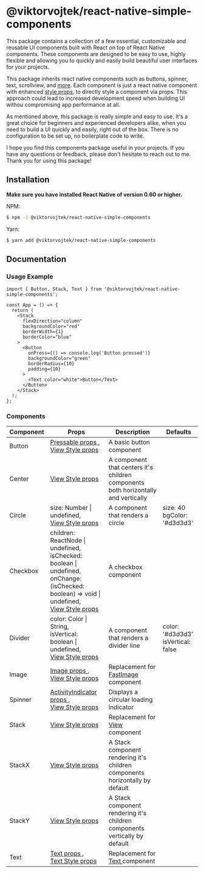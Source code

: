 # @viktorvojtek/react-native-simple-components

This package contains a collection of a few essential, customizable and reusable UI components built with React on top of React Native components.
These components are designed to be easy to use, highly flexible and allowing you to quickly and easily build beautiful user interfaces for your projects.

This package inherits react native components such as buttons, spinner, text, scrollview, and [more](https://reactnative.dev/docs/components-and-apis).
Each component is just a react native component with enhanced [style props](https://reactnative.dev/docs/view-style-props), to directly style a component via props.
This approach could lead to increased development speed when building UI withou compromising app performance at all.

As mentioned above, this package is really simple and easy to use. It's a great choice for beginners and experienced developers alike, when you need to build a UI quickly and easily, right out of the box. There is no configuration to be set up, no boilerplate code to write.

I hope you find this components package useful in your projects.
If you have any questions or feedback, please don't hesitate to reach out to me. Thank you for using this package!

## Installation

**Make sure you have installed React Native of version 0.60 or higher.**

NPM:

```bash
$ npm -i @viktorvojtek/react-native-simple-components
```

Yarn:

```bash
$ yarn add @viktorvojtek/react-native-simple-components
```

## Documentation

### Usage Example

```
import { Button, Stack, Text } from '@viktorvojtek/react-native-simple-components';

const App = () => {
  return (
    <Stack
      flexDirection="column"
      backgroundColor="red"
      borderWidth={1}
      borderColor="blue"
    >
      <Button
        onPress={() => console.log('Button pressed')}
        backgroundColor="green"
        borderRadius={10}
        padding={10}
      >
        <Text color="white">Button</Text>
      </Button>
    </Stack>
  );
};

```

### Components

| Component | Props                                                                                                                                                                                                                        | Description                                                                                                | Defaults                              |
| --------- | ---------------------------------------------------------------------------------------------------------------------------------------------------------------------------------------------------------------------------- | ---------------------------------------------------------------------------------------------------------- | ------------------------------------- |
| Button    | [ Pressable props ](https://reactnative.dev/docs/pressable#props), <br> [ View Style props ](https://reactnative.dev/docs/view-style-props#props)                                                                            | A basic button component                                                                                   |                                       |
| Center    | [ View Style props ](https://reactnative.dev/docs/view-style-props#props)                                                                                                                                                    | A component that centers it's children components both horizontally and vertically                         |                                       |
| Circle    | size: Number &#124; undefined, <br> [ View Style props ](https://reactnative.dev/docs/view-style-props#props)                                                                                                                | A component that renders a circle                                                                          | size: 40<br>bgColor: '#d3d3d3'        |
| Checkbox  | children: ReactNode &#124; undefined, <br> isChecked: boolean &#124; undefined, <br> onChange: (isChecked: boolean) => void &#124; undefined, <br> [ View Style props ](https://reactnative.dev/docs/view-style-props#props) | A checkbox component                                                                                       |                                       |
| Divider   | color: Color &#124; String, <br> isVertical: boolean &#124; undefined, <br> [ View Style props ](https://reactnative.dev/docs/view-style-props#props)                                                                        | A component that renders a divider line                                                                    | color: '#d3d3d3'<br>isVertical: false |
| Image     | [ Image props ](https://github.com/DylanVann/react-native-fast-image#properties), <br> [ View Style props ](https://reactnative.dev/docs/view-style-props#props)                                                             | Replacement for [ FastImage ](https://github.com/DylanVann/react-native-fast-image#---fastimage) component |                                       |
| Spinner   | [ ActivityIndicator props ](https://reactnative.dev/docs/activityindicator#props), <br> [ View Style props ](https://reactnative.dev/docs/view-style-props#props)                                                            | Displays a circular loading indicator                                                                      |                                       |
| Stack     | [ View Style props ](https://reactnative.dev/docs/view-style-props#props)                                                                                                                                                    | Replacement for [ View ](https://reactnative.dev/docs/view) component                                      |                                       |
| StackX    | [ View Style props ](https://reactnative.dev/docs/view-style-props#props)                                                                                                                                                    | A Stack component rendering it's children components horizontally by default                               |                                       |
| StackY    | [ View Style props ](https://reactnative.dev/docs/view-style-props#props)                                                                                                                                                    | A Stack component rendering it's children components vertically by default                                 |                                       |
| Text      | [ Text props ](https://reactnative.dev/docs/text#props), <br> [ Text Style props ](https://reactnative.dev/docs/text-style-props#props)                                                                                      | Replacement for [ Text ](https://reactnative.dev/docs/text) component                                      |                                       |
